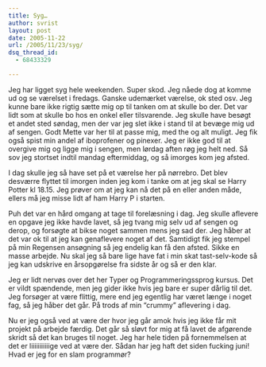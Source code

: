 ```yaml
---
title: Syg…
author: svrist
layout: post
date: 2005-11-22
url: /2005/11/23/syg/
dsq_thread_id:
  - 68433329

---
```

Jeg har ligget syg hele weekenden. Super skod. Jeg nåede dog at komme ud og se værelset i fredags. Ganske udemærket værelse, ok sted osv. Jeg kunne bare ikke rigtig sætte mig op til tanken om at skulle bo der. Det var lidt som at skulle bo hos en onkel eller tilsvarende. Jeg skulle have besøgt et andet sted søndag, men der var jeg slet ikke i stand til at bevæge mig ud af sengen. Godt Mette var her til at passe mig, med the og alt muligt. Jeg fik også spist min andel af iboprofener og pinexer. Jeg er ikke god til at overgive mig og ligge mig i sengen, men lørdag aften røg jeg helt ned. Så sov jeg stortset indtil mandag eftermiddag, og så imorges kom jeg afsted.

I dag skulle jeg så have set på et værelse her på nørrebro. Det blev desværre flyttet til imorgen inden jeg kom i tanke om at jeg skal se Harry Potter kl 18.15. Jeg prøver om at jeg kan nå det på en eller anden måde, ellers må jeg misse lidt af ham Harry P i starten.

Puh det var en hård omgang at tage til forelæsning i dag. Jeg skulle aflevere en opgave jeg ikke havde lavet, så jeg tvang mig selv ud af sengen og derop, og forsøgte at bikse noget sammen mens jeg sad der. Jeg håber at det var ok til at jeg kan genaflevere noget af det. Samtidigt fik jeg stempel på min Regensen ansøgning så jeg endelig kan få den afsted. Sikke en masse arbejde. Nu skal jeg så bare lige have fat i min skat tast-selv-kode så jeg kan udskrive en årsopgørelse fra sidste år og så er den klar.
  
Jeg er lidt nervøs over det her Typer og Programmeringssprog kursus. Det er vildt spændende, men jeg gider ikke hvis jeg bare er super dårlig til det. Jeg forsøger at være flittig, mere end jeg egentlig har været længe i noget fag, så jeg håber det går. På trods af min &#8220;crummy&#8221; aflevering i dag.

Nu er jeg også ved at være der hvor jeg går amok hvis jeg ikke får mit projekt på arbejde færdig. Det går så sløvt for mig at få lavet de afgørende skridt så det kan bruges til noget. Jeg har hele tiden på fornemmelsen at det er liiiiiiiiiiige ved at være der. Sådan har jeg haft det siden fucking juni! Hvad er jeg for en slam programmør?